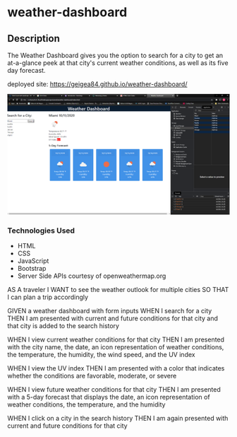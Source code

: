 # weather-dashboard

## Description
The Weather Dashboard gives you the option to search for a city to get an at-a-glance peek at that city's current weather conditions, as well as its five day forecast.

deployed site: https://geigea84.github.io/weather-dashboard/

![image](./assets/images/image.png)

### Technologies Used
* HTML
* CSS
* JavaScript
* Bootstrap
* Server Side APIs courtesy of openweathermap.org

AS A traveler
I WANT to see the weather outlook for multiple cities
SO THAT I can plan a trip accordingly

GIVEN a weather dashboard with form inputs
WHEN I search for a city
THEN I am presented with current and future conditions for that city and that city is added to the search history


WHEN I view current weather conditions for that city
THEN I am presented with the city name, the date, an icon representation of weather conditions, the temperature, the humidity, the wind speed, and the UV index


WHEN I view the UV index
THEN I am presented with a color that indicates whether the conditions are favorable, moderate, or severe


WHEN I view future weather conditions for that city
THEN I am presented with a 5-day forecast that displays the date, an icon representation of weather conditions, the temperature, and the humidity


WHEN I click on a city in the search history
THEN I am again presented with current and future conditions for that city